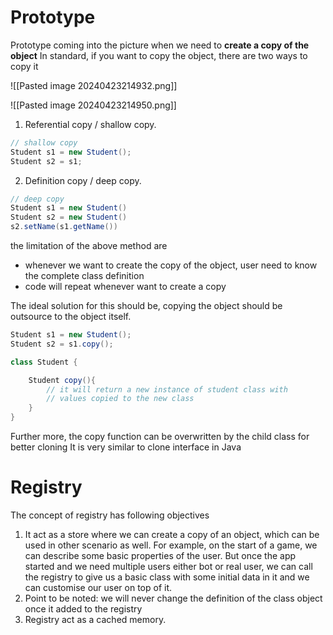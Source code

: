 # Prototype
Prototype coming into the picture when we need to **create a copy of the object**
In standard, if you want to copy the object, there are two ways to copy it

![[Pasted image 20240423214932.png]]

![[Pasted image 20240423214950.png]]

1. Referential copy / shallow copy.
```java
// shallow copy
Student s1 = new Student();
Student s2 = s1;
```

2. Definition copy / deep copy. 
```java
// deep copy
Student s1 = new Student()
Student s2 = new Student()
s2.setName(s1.getName())
```

 the limitation of the above method are
 - whenever we want to create the copy of the object, user need to know the complete class definition
- code will repeat whenever want to create a copy

The ideal solution for this should be, copying the object should be outsource to the object itself.

```java
Student s1 = new Student();
Student s2 = s1.copy();

class Student {

	Student copy(){
		// it will return a new instance of student class with 
		// values copied to the new class
	}
}
```

Further more, the copy function can be overwritten by the child class for better cloning
It is very similar to clone interface in Java

# Registry
The concept of registry has following objectives
1. It act as a store where we can create a copy of an object, which can be used in other scenario as well. For example, on the start of a game, we can describe some basic properties of the user. But once the app started and we need multiple users either bot or real user, we can call the registry to give us a basic class with some initial data in it and we can customise our user on top of it.
2. Point to be noted: we will never change the definition of the class object once it added to the registry
3. Registry act as a cached memory.